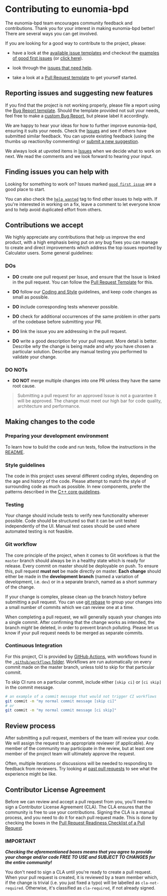 # Contributing to eunomia-bpd

The eunomia-bpd team encourages community feedback and contributions.
Thank you for your interest in making eunomia-bpd better! There are several
ways you can get involved.

If you are looking for a good way to contribute to the project, please:

* have a look at the [available issue templates](https://github.com/filipdutescu/modern-cpp-template/issues/new/choose)
and checkout the [examples of good first issues](https://github.com/filipdutescu/modern-cpp-template/contribute)
(or [click here](https://github.com/filipdutescu/modern-cpp-template/labels/good%20first%20issue)).

* look through the [issues that need help](https://github.com/filipdutescu/modern-cpp-template/labels/help%20wanted).

* take a look at a [Pull Request template](PULL_REQUEST_TEMPLATE.md) to get yourself
started.

## Reporting issues and suggesting new features

If you find that the project is not working properly, please file a report using
the [Bug Report template](https://github.com/filipdutescu/modern-cpp-template/issues/new?assignees=&labels=bug&template=bug_report.md&title=[BUG]).
Should the template provided not suit your needs, feel free to make a
[custom Bug Report](https://github.com/filipdutescu/modern-cpp-template/issues/new/choose),
but please label it accordingly.

We are happy to hear your ideas for how to further improve eunomia-bpd,
ensuring it suits your needs. Check the [Issues](https://github.com/filipdutescu/modern-cpp-template/issues)
and see if others have submitted similar feedback. You can upvote existing feedback
(using the thumbs up reaction/by commenting) or [submit a new suggestion](https://github.com/filipdutescu/modern-cpp-template/labels/feature).

We always look at upvoted items in [Issues](https://github.com/filipdutescu/modern-cpp-template/issues)
when we decide what to work on next. We read the comments and we look forward to
hearing your input.

## Finding issues you can help with

Looking for something to work on?
Issues marked [`good first issue`](https://github.com/filipdutescu/modern-cpp-template/labels/good%20first%20issue)
are a good place to start.

You can also check the [`help wanted`](https://github.com/filipdutescu/modern-cpp-template/labels/help%20wanted)
tag to find other issues to help with. If you're interested in working on a fix,
leave a comment to let everyone know and to help avoid duplicated effort from others.

## Contributions we accept

We highly appreciate any contributions that help us improve the end product, with
a high emphasis being put on any bug fixes you can manage to create and direct
improvements which address the top issues reported by Calculator users. Some general
guidelines:

### DOs

* **DO** create one pull request per Issue, and ensure that the Issue is linked
in the pull request. You can follow the [Pull Request Template](PULL_REQUEST_TEMPLATE.md)
for this.

* **DO** follow our [Coding and Style](#style-guidelines) guidelines, and keep code
changes as small as possible.

* **DO** include corresponding tests whenever possible.

* **DO** check for additional occurrences of the same problem in other parts of the
codebase before submitting your PR.

* **DO** link the issue you are addressing in the pull request.

* **DO** write a good description for your pull request. More detail is better.
Describe *why* the change is being made and *why* you have chosen a particular solution.
Describe any manual testing you performed to validate your change.

### DO NOTs

* **DO NOT** merge multiple changes into one PR unless they have the same root cause.

> Submitting a pull request for an approved Issue is not a guarantee it will be approved.
> The change must meet our high bar for code quality, architecture and performance.

## Making changes to the code

### Preparing your development environment

To learn how to build the code and run tests, follow the instructions in the [README](README.md).

### Style guidelines

The code in this project uses several different coding styles, depending on the
age and history of the code. Please attempt to match the style of surrounding
code as much as possible. In new components, prefer the patterns described in the
[C++ core guidelines](https://isocpp.github.io/CppCoreGuidelines/CppCoreGuidelines).

### Testing

Your change should include tests to verify new functionality wherever possible.
Code should be structured so that it can be unit tested independently of the UI.
Manual test cases should be used where automated testing is not feasible.

### Git workflow

The core principle of the project, when it comes to Git workflows is that the
`master` branch should always be in a healthy state which is ready for release.
Every commit on master should be deployable on push. To ensure this, pull request
**must not** be made directly on master. **Each change** should either be made in
the **development branch** (named a variation of development, i.e. `dev`) or in a
separate branch, named as a short summary of the change.

If your change is complex, please clean up the branch history before submitting a
pull request. You can use [git rebase](https://git-scm.com/book/en/v2/Git-Branching-Rebasing)
to group your changes into a small number of commits which we can review one at a
time.

When completing a pull request, we will generally squash your changes into a single
commit. After confirming that the change works as intended, the branch *might* be
deleted, in order to prevent branch polluting. Please let us know if your pull request
needs to be merged as separate commits.

### Continuous Integration

For this project, CI is provided by [GitHub Actions](https://github.com/features/actions),
with workflows found in the [`.github/workflows` folder](.github/workflows). Workflows
are run automatically on every commit made on the master branch, unless told to skip
for that particular commit.

To skip CI runs on a particular commit, include either `[skip ci]` or `[ci skip]`
in the commit message.

```bash
# an example of a commit message that would not trigger CI workflows
git commit -m "my normal commit message [skip ci]"
# or
git commit -m "my normal commit message [ci skip]"
```

## Review process

After submitting a pull request, members of the team will review your code. We will
assign the request to an appropriate reviewer (if applicable). Any member of the
community may participate in the review, but at least one member of the project team
will ultimately approve the request.

Often, multiple iterations or discussions will be needed to responding to feedback
from reviewers. Try looking at [past pull requests](https://github.com/filipdutescu/modern-cpp-template/pulls?q=is%3Apr+is%3Aclosed)
to see what the experience might be like.

## Contributor License Agreement

Before we can review and accept a pull request from you, you'll need to sign a
Contributor License Agreement (CLA). The CLA ensures that the community is free
to use your contributions. Signing the CLA is a manual process, and you need to
do it for each pull request made. This is done by checking the boxes in the
[Pull Request Readiness Checklist of a Pull Request](PULL_REQUEST_TEMPLATE.md#Pull-Request-Readiness-Checklist).

### IMPORTANT

***Checking the aforementioned boxes means that you agree to provide your change
and/or code FREE TO USE and SUBJECT TO CHANGES for the entire community!***

You don't need to sign a CLA until you're ready to create a pull request. When your
pull request is created, it is reviewed by a team member which, if the change is
trivial (i.e. you just fixed a typo) will be labelled as `cla-not-required`.
Otherwise, it's classified as `cla-required`, if not already signed.
